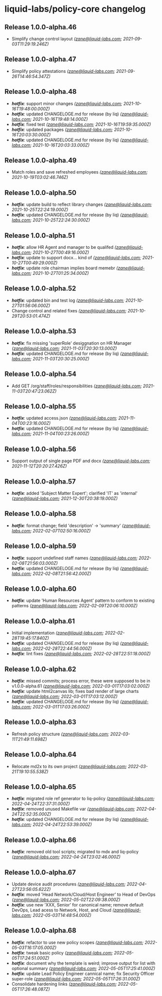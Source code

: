 # liquid-labs/policy-core changelog


## Release 1.0.0-alpha.46
* Simplify change control layout _(zane@liquid-labs.com; 2021-09-03T11:29:19.246Z)_

## Release 1.0.0-alpha.47
* Simplify policy attestations _(zane@liquid-labs.com; 2021-09-26T14:46:54.347Z)_

## Release 1.0.0-alpha.48
* _**hotfix**_: support minor changes _(zane@liquid-labs.com; 2021-10-16T19:48:00.000Z)_
* _**hotfix**_: updated CHANGELOGE.md for release (by liq) _(zane@liquid-labs.com; 2021-10-16T19:48:14.000Z)_
* _**hotfix**_: fixed test _(zane@liquid-labs.com; 2021-10-16T19:59:35.000Z)_
* _**hotfix**_: updated packages _(zane@liquid-labs.com; 2021-10-16T20:03:30.000Z)_
* _**hotfix**_: updated CHANGELOGE.md for release (by liq) _(zane@liquid-labs.com; 2021-10-16T20:03:33.000Z)_

## Release 1.0.0-alpha.49
* Match roles and save refreshed employees _(zane@liquid-labs.com; 2021-10-19T03:02:46.746Z)_

## Release 1.0.0-alpha.50
* _**hotfix**_: update build to reflect library changes _(zane@liquid-labs.com; 2021-10-25T22:24:19.000Z)_
* _**hotfix**_: updated CHANGELOGE.md for release (by liq) _(zane@liquid-labs.com; 2021-10-25T22:24:30.000Z)_

## Release 1.0.0-alpha.51
* _**hotfix**_: allow HR Agent and manager to be qualifed _(zane@liquid-labs.com; 2021-10-27T00:49:16.000Z)_
* _**hotfix**_: update to support docx... kind of _(zane@liquid-labs.com; 2021-10-27T00:49:29.000Z)_
* _**hotfix**_: update role chairman implies board memebr _(zane@liquid-labs.com; 2021-10-27T01:25:34.000Z)_

## Release 1.0.0-alpha.52
* _**hotfix**_: updated bin and test log _(zane@liquid-labs.com; 2021-10-27T01:56:06.000Z)_
* Change control and related fixes _(zane@liquid-labs.com; 2021-10-29T20:53:01.474Z)_

## Release 1.0.0-alpha.53
* _**hotfix**_: fix missing 'superRole' desiggnation on HR Manager _(zane@liquid-labs.com; 2021-11-03T20:30:13.000Z)_
* _**hotfix**_: updated CHANGELOGE.md for release (by liq) _(zane@liquid-labs.com; 2021-11-03T20:30:25.000Z)_

## Release 1.0.0-alpha.54
* Add GET /org/staff/roles/responsibilities _(zane@liquid-labs.com; 2021-11-03T20:47:23.062Z)_

## Release 1.0.0-alpha.55
* _**hotfix**_: updated access.json _(zane@liquid-labs.com; 2021-11-04T00:23:16.000Z)_
* _**hotfix**_: updated CHANGELOGE.md for release (by liq) _(zane@liquid-labs.com; 2021-11-04T00:23:26.000Z)_

## Release 1.0.0-alpha.56
* Support output of single page PDF and docx _(zane@liquid-labs.com; 2021-11-12T20:20:27.426Z)_

## Release 1.0.0-alpha.57
* _**hotfix**_: added 'Subject Matter Expert'; clarified 'IT' as 'internal' _(zane@liquid-labs.com; 2021-12-30T20:38:19.000Z)_

## Release 1.0.0-alpha.58
* _**hotfix**_: format change; field 'description' -> 'summary' _(zane@liquid-labs.com; 2022-02-07T02:50:16.000Z)_

## Release 1.0.0-alpha.59
* _**hotfix**_: support undefined staff names _(zane@liquid-labs.com; 2022-02-08T21:56:03.000Z)_
* _**hotfix**_: updated CHANGELOGE.md for release (by liq) _(zane@liquid-labs.com; 2022-02-08T21:56:42.000Z)_

## Release 1.0.0-alpha.60
* _**hotfix**_: update 'Human Resources Agent' pattern to conform to existing patterns _(zane@liquid-labs.com; 2022-02-09T20:06:10.000Z)_

## Release 1.0.0-alpha.61
* Initial implementation _(zane@liquid-labs.com; 2022-02-28T19:45:17.840Z)_
* _**hotfix**_: updated CHANGELOGE.md for release (by liq) _(zane@liquid-labs.com; 2022-02-28T22:44:56.000Z)_
* _**hotfix**_: lint fixes _(zane@liquid-labs.com; 2022-02-28T22:51:18.000Z)_

## Release 1.0.0-alpha.62
* _**hotfix**_: missed commits; process error, these were supposed to be in v1.0.0-alpha.61 _(zane@liquid-labs.com; 2022-03-01T17:03:02.000Z)_
* _**hotfix**_: update html2canvas lib; fixes bad render of large charts _(zane@liquid-labs.com; 2022-03-01T17:03:12.000Z)_
* _**hotfix**_: updated CHANGELOGE.md for release (by liq) _(zane@liquid-labs.com; 2022-03-01T17:03:26.000Z)_

## Release 1.0.0-alpha.63
* Refresh policy structure _(zane@liquid-labs.com; 2022-03-11T21:49:11.698Z)_

## Release 1.0.0-alpha.64
* Relocate md2x to its own project _(zane@liquid-labs.com; 2022-03-21T19:10:55.538Z)_

## Release 1.0.0-alpha.65
* _**hotfix**_: migrated role ref generator to liq-policy _(zane@liquid-labs.com; 2022-04-24T22:37:31.000Z)_
* _**hotfix**_: removed unused Makefile var _(zane@liquid-labs.com; 2022-04-24T22:52:35.000Z)_
* _**hotfix**_: updated CHANGELOGE.md for release (by liq) _(zane@liquid-labs.com; 2022-04-24T22:53:39.000Z)_

## Release 1.0.0-alpha.66
* _**hotfix**_: removed old tool scripts; migrated to mdx and liq-policy _(zane@liquid-labs.com; 2022-04-24T23:02:46.000Z)_

## Release 1.0.0-alpha.67
* Update device audit procedures _(zane@liquid-labs.com; 2022-04-27T23:56:05.622Z)_
* _**hotfix**_: moved 'Head Network/Cloud/Host Engineer' to Head of DevOps _(zane@liquid-labs.com; 2022-05-02T22:09:38.000Z)_
* _**hotfix**_: use new 'XXX, Senior' for canonical name; remove default DevOps, Lead acess to Network, Host, and Cloud _(zane@liquid-labs.com; 2022-05-03T14:48:54.000Z)_

## Release 1.0.0-alpha.68
* _**hotfix**_: refactor to use new policy scopes _(zane@liquid-labs.com; 2022-05-03T16:17:05.000Z)_
* _**hotfix**_: tweak basic policy _(zane@liquid-labs.com; 2022-05-05T17:24:51.000Z)_
* _**hotfix**_: document why the template is weird; improve output for list with optional summary _(zane@liquid-labs.com; 2022-05-05T17:25:41.000Z)_
* _**hotfix**_: update Lead Policy Engineer cannical name; fix Security Officer super-role _(zane@liquid-labs.com; 2022-05-05T17:26:31.000Z)_
* Consolidate hardening links _(zane@liquid-labs.com; 2022-05-05T17:26:48.087Z)_
